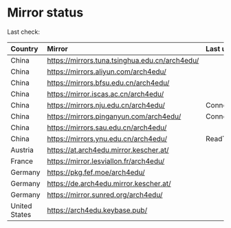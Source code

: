 <script src="./time.js"></script>
# Mirror status
Last check: <script type="text/javascript">localize(1674015839.593093);</script>

|Country|Mirror|Last update|
|:------|:-----|:----------|
|China|https://mirrors.tuna.tsinghua.edu.cn/arch4edu/|<script type="text/javascript">localize(1673980507);</script>|
|China|https://mirrors.aliyun.com/arch4edu/|<script type="text/javascript">localize(1673937267);</script>|
|China|https://mirrors.bfsu.edu.cn/arch4edu/|<script type="text/javascript">localize(1673980507);</script>|
|China|https://mirror.iscas.ac.cn/arch4edu/|<script type="text/javascript">localize(1673980507);</script>|
|China|https://mirrors.nju.edu.cn/arch4edu/|ConnectionError|
|China|https://mirrors.pinganyun.com/arch4edu/|ConnectionError|
|China|https://mirrors.sau.edu.cn/arch4edu/|<script type="text/javascript">localize(1673850842);</script>|
|China|https://mirrors.ynu.edu.cn/arch4edu/|ReadTimeout|
|Austria|https://at.arch4edu.mirror.kescher.at/|<script type="text/javascript">localize(1673980507);</script>|
|France|https://mirror.lesviallon.fr/arch4edu/|<script type="text/javascript">localize(1673980507);</script>|
|Germany|https://pkg.fef.moe/arch4edu/|<script type="text/javascript">localize(1673980507);</script>|
|Germany|https://de.arch4edu.mirror.kescher.at/|<script type="text/javascript">localize(1673980507);</script>|
|Germany|https://mirror.sunred.org/arch4edu/|<script type="text/javascript">localize(1673980507);</script>|
|United States|https://arch4edu.keybase.pub/|<script type="text/javascript">localize(1673980507);</script>|

<script src="./tablefilter/tablefilter.js"></script>
<script src="./table.js"></script>